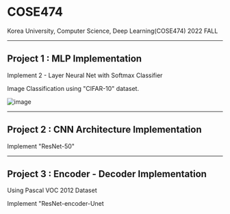# COSE474
Korea University, Computer Science, Deep Learning(COSE474)
2022 FALL

- - -

## Project 1 : MLP Implementation

Implement 2 - Layer Neural Net with Softmax Classifier

Image Classification using "CIFAR-10" dataset.

![image](https://user-images.githubusercontent.com/108656281/211153031-510c053f-cc66-4fad-b6ff-abd8e689e132.png)

- - -

## Project 2 : CNN Architecture Implementation

Implement "ResNet-50"


- - -

## Project 3 : Encoder - Decoder Implementation

Using Pascal VOC 2012 Dataset

Implement "ResNet-encoder-Unet
